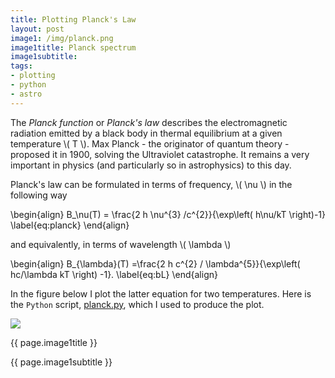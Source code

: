 ```yaml
---
title: Plotting Planck's Law
layout: post
image1: /img/planck.png
image1title: Planck spectrum
image1subtitle: 
tags:
- plotting
- python
- astro
---
```


The _Planck function_ or _Planck's law_ describes the electromagnetic radiation emitted by a black body in thermal equilibrium at a given temperature 
\\( T \\).
Max Planck - the originator of quantum theory - proposed it in 1900, solving the Ultraviolet catastrophe. It remains a very important in physics (and particularly so in astrophysics) to this day.

Planck's law can be formulated in terms of frequency, \\( \nu \\) in the following way

\begin{align}
	B_\nu(T) = \frac{2 h \nu^{3} /c^{2}}{\exp\left( h\nu/kT \right)-1}
	\label{eq:planck}
\end{align}

and equivalently, in terms of wavelength \\( \\lambda \\)

\begin{align}
	B_{\lambda}(T) =\frac{2 h c^{2} / \lambda^{5}}{\exp\left( hc/\lambda kT \right) -1}.
	\label{eq:bL}
\end{align}

In the figure below I plot the latter equation for two temperatures.
Here is the <code>Python</code> script, <a href='https://github.com/gummiks/gummiks.github.io/blob/master/scripts/astro/planck.py'>planck.py</a>, which I used to produce the plot.

<div id="myCarousel" class="carousel slide">
  <!-- Carousel items -->
	<div class="carousel-inner">
		<div class="active item">
			<img class="carouselImage" src=" {{ page.image1 }}"> 
			<div class="container">
				<div class="carousel-caption">
					<p class="lead"> {{ page.image1title }}</p>
					<p class="muted"> {{ page.image1subtitle }}</p>
				</div>
			</div>
		</div>
	</div>
</div>



